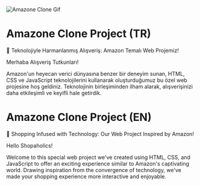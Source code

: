 <img src="./assets/img/animation.gif" alt="Amazone Clone Gif">

# Amazone Clone Project (TR)

🛒 Teknolojiyle Harmanlanmış Alışveriş: Amazon Temalı Web Projemiz!

Merhaba Alışveriş Tutkunları!

Amazon'un heyecan verici dünyasına benzer bir deneyim sunan, HTML, CSS ve JavaScript teknolojilerini kullanarak oluşturduğumuz bu özel web projesine hoş geldiniz. Teknolojinin birleşiminden ilham alarak, alışverişinizi daha etkileşimli ve keyifli hale getirdik.


# Amazone Clone Project (EN)

🛒 Shopping Infused with Technology: Our Web Project Inspired by Amazon!

Hello Shopaholics!

Welcome to this special web project we've created using HTML, CSS, and JavaScript to offer an exciting experience similar to Amazon's captivating world. Drawing inspiration from the convergence of technology, we've made your shopping experience more interactive and enjoyable.
